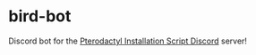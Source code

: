 # bird-bot

Discord bot for the [Pterodactyl Installation Script Discord](https://pterodactyl-installer.se/discord) server!
